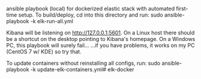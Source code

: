 ansible playbook (local) for dockerized elastic stack with automated first-time setup.
To build/deploy, cd into this directory and run: sudo ansible-playbook -k elk-run-all.yml

Kibana will be listening on http://127.0.0.1:5601. On a Linux host there should be a shortcut on the desktop pointing to Kibana's homepage. On a Windows PC, this playbook will surely fail... ...if you have problems, it works on my PC (CentOS 7 w/ KDE) so try that.

To update containers without reinstalling all configs, run: sudo ansible-playbook -k update-elk-containers.yml# elk-docker
